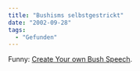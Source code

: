 ```yaml
---
title: "Bushisms selbstgestrickt"
date: "2002-09-28"
tags:
  - "Gefunden"
---
```


Funny: [Create Your own Bush Speech](http://www.lemonbovril.co.uk/bushspeech/).
